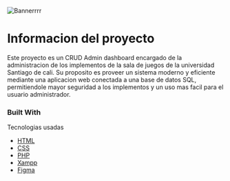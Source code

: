 ![Bannerrrr](https://github.com/user-attachments/assets/ba3ad8cb-4e75-4a8d-baf5-30bedcf658df)

# Informacion del proyecto  

Este proyecto es un CRUD Admin dashboard encargado de la administracion de los implementos de la sala de juegos de la universidad Santiago de cali. Su proposito es proveer un sistema moderno y eficiente mediante una aplicacion web conectada a una base de datos SQL, permitiendole mayor seguridad a los implementos y un uso mas facil para el usuario administrador.

### Built With

Tecnologias usadas

- [HTML](https://nextjs.org)
- [CSS](https://reactjs.org)
- [PHP](https://vuejs.org)
- [Xampp](https://www.apachefriends.org/index.html)
- [Figma](www.figma.com)
